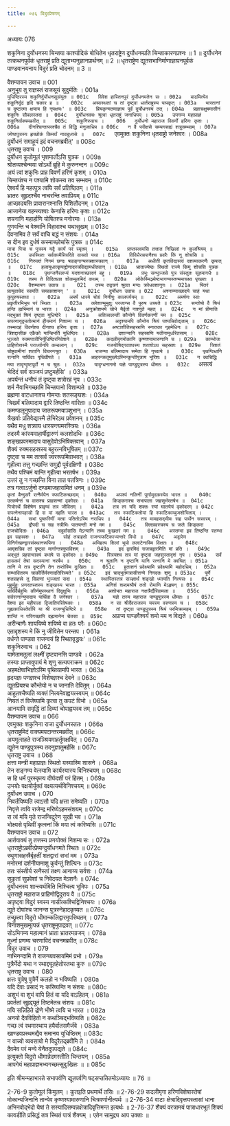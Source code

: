 ```yaml
---
title: ०७६ विदुरप्रेषणम्

---
```

अध्यायः 076

शकुनिना दुर्योधनस्य चिन्तया कार्श्यादिकं बोधितेन धृतराष्ट्रेण दुर्योधनम्प्रति चिन्ताकारणप्रश्नः ॥ 1 ॥ दुर्योधनेन तत्कथनपुर्वकं धृतराष्ट्रं प्रति द्यूताभ्यनुज्ञानप्रार्थनम् ॥ 2 ॥ धृतराष्ट्रेण द्यूतसभानिर्माणाज्ञापनपूर्वकं पाण्डवानयनाय विदुरं प्रति चोदनम् ॥ 3 ॥

वैशम्पायन उवाच ॥	001  
अनुभूय तु राज्ञस्तं राजसूयं सुदुर्मतिः ।	001a  
`युधिष्ठिरस्य शकुनिर्दुर्योधनसुसंयुतः ॥	001c  
विवेश हास्तिनपुरं दुर्योधनमतेन सः ।	002a  
बाढमित्येव शकुनिर्दृढं हृदि चकार ह ॥	002c  
अस्वस्थतां च तां दृष्ट्वा धार्तराष्ट्रस्य पापकृत् ।	003a  
भारतानां च दुष्टात्मा क्षयाय हि नृपक्षयः' ॥	003c  
प्रियकृन्मतमाज्ञाय पूर्वं दुर्योधनस्य तत् ।	004a  
प्रज्ञाचक्षुषमासीनं शकुनिः सौबलस्तदा ॥	004c  
दुर्योधनवचः श्रुत्वा धृतराष्ट्रं जनाधिपम् ।	005a  
उपगम्य महाप्राज्ञं शकुनिर्वाक्यमब्रवीत् ॥	005c  
शकुनिरुवाच ।	006  
दुर्योधनो महाराज विवर्णो हरिणः कृशः ।	006a  
दीनश्चिन्तापरश्चैव तं विद्धि मनुजाधिप ॥	006c  
न वै परीक्षसे सम्यगसह्यं शत्रुसम्भवम् ।	007a  
ज्येष्ठपुत्रस्य हृच्छोकं किमर्थं नावबुध्यसे ॥	007c  
`एवमुक्तः शकुनिना धृतराष्ट्रो जनेश्वरः ।	008a  
दुर्योधनं समाहूयं इदं वचनमब्रवीत्' ॥	008c  
धृतराष्ट्र उवाच ।	009  
दुर्योधन कुतोमूलं भृशमार्तोऽसि पुत्रक ।	009a  
श्रोतव्यश्चेन्मया सोऽर्थो ब्रूहि मे कुरुनन्दन ॥	009c  
अयं त्वां शकुनिः प्राह विवर्णं हरिणं कृशम् ।	010a  
चिन्तयंश्च न पश्यामि शोकस्य तव सम्भवम् ॥	010c  
ऐश्वर्यं हि महत्पुत्र त्वयि सर्वं प्रतिष्ठितम् ।	011a  
भ्रातरः सुहृदश्चैव नाचरन्ति तवाप्रियम् ॥	011c  
आच्छादयसि प्रावारानश्नासि पिशितौदनम् ।	012a  
आजानेया वहन्त्यश्वाः केनासि हरिणः कृशः ॥	012c  
शयनानि महार्हाणि योषितश्च मनोरमाः ।	013a  
गुणवन्ति च वेश्मानि विहाराश्च यथासुखम् ॥	013c  
देवनामिव ते सर्वं वाचि बद्धं न संशयः ।	014a  
स दीन इव दुर्धर्ष कस्माच्छोचसि पुत्रक ॥	014c  
`मात्रा पित्रा च पुत्रस्य यद्वै कार्यं परं स्मृतम् ।	015a  
प्राप्तस्त्वमसि तत्तात निखिलां नः कुलश्रियम् ॥	015c  
उपस्थितः सर्वकामैस्त्रिदिवे वासवो यथा ।	016a  
विविधैरन्नपानैश्च प्रवरैः किं नु शोचसि ॥	016c  
निरुक्तं निगमं छन्दः षडङ्गान्यस्त्रशास्त्रवान् ।	017a  
अधीती कृतविद्यस्त्वं दशव्याकरणैः कृपात् ॥	017c  
हलायुधात्कृपाद्द्रोणादस्त्रविद्यामधीतवान् ।	018a  
भ्राताज्येष्ठः स्थितो राज्ये किमु शोचसि पुत्रक ॥	018c  
पृथग्जनैरलभ्यं यदशनाच्छादनं बहु ।	019a  
प्रभुः सन्भुञ्जसे पुत्र संस्तुतः सूतमागधैः ॥	019c  
तस्य ते विदितप्रज्ञ शोकमूलमिदं कथम् ।	020a  
लोकेस्मिञ्ज्येष्ठभागन्यस्तन्ममाचक्ष्व पृच्छतः ॥	020c  
वैशम्पायन उवाच ॥	021  
तस्य तद्वचनं श्रुत्वा मन्दः क्रोधवशानुगः ।	021a  
पितरं प्रत्युवाचेदं स्वमतिं सम्प्रकाशयन् ' ॥	021c  
दुर्योधन उवाच ॥	022  
अश्नाम्याच्छादये चाहं यथा कुपुरुषस्तथा ।	022a  
अमर्षं धारये चोग्रं निनीषुः कालपर्ययम् ॥	022c  
अमर्षणः स्वाः प्रकृतीरभिभूय परं स्थितः ।	023a  
क्लेशान्मुमुक्षुः परजान्स वै पुरुष उच्यते ॥	023c  
सन्तोषो वै श्रियं हन्ति ह्यभिमानं च भारत ।	024a  
अनुक्रोशभये चोभे यैर्वृतो नाश्नुते महत् ॥	024c  
न मां प्रीणाति मद्भुक्तं श्रियं दृष्ट्वा युधिष्ठेरे ।	025a  
अतिज्वलन्तीं कौन्तेये विवर्णकरणीं मम ॥	025c  
सपत्नानृद्व्यतोत्मानं हीयमानं निशाम्य च ।	026a  
अदृश्यामपि कौन्तेय श्रियं पश्यन्निवोद्यताम् ॥	026c  
तस्मादहं विवर्णश्च दीनश्च हरिणः कृशः ।	027a  
अष्टाशीतिसहस्राणि स्नातका गृहमेधिनः ॥	027c  
त्रिंशद्दासीक एकैको यान्बिभर्ति युधिष्ठिरः ।	028a  
दशान्यानि सहस्राणि यतीनामूर्ध्वरेतसाम् ।	028c  
भुञ्जते रुक्मपात्रीभिर्युधिष्ठिरनिवेशने ॥	028e  
कदलीमृगमोकानि कृष्णश्यामारुणानि च ।	029a  
काम्भोजः प्राहिणोत्तस्मै परार्ध्यानपि कम्बलान् ।	029c  
गजयोषिद्गवाश्वस्य शतशोऽथ सहस्रशः ॥	029e  
त्रिशतं चोष्ट्रवामीनां शतानि विचरन्त्युत ।	030a  
राजन्या बलिमादाय समेता हि नृपक्षये ॥	030c  
पृथग्विधानि रत्नानि पार्थिवाः पृथिवीपते ।	031a  
आहरन्क्रतुमुख्येऽस्मिन्कुन्तीपुत्राय भूरिशः ॥	031c  
न क्वचिद्धि मया तादृग्दृष्टपूर्वो न च श्रुतः ।	032a  
यादृग्धनागमो यज्ञे पाण्डुपुत्रस्य धीमतः ॥	032c  
`असत्यं चेदिदं सर्वं सञ्जयं प्रष्टुमर्हसि' ।	033a  
अपर्यन्तं धनौघं तं दृष्ट्वा शत्रोरहं नृप ।	033c  
शर्म नैवाभिगच्छामि चिन्तयानो विशाम्पते ॥	033e  
ब्रह्मणा वाटधानाश्च गोमन्तः शतसङ्घशः ।	034a  
त्रिखर्वं बलिमादाय द्वारि तिष्ठन्ति वारिताः ॥	034c  
कमण्डलूनुपादाय जातरूपमयाञ्शुभान् ।	035a  
त्रैखर्वाः प्रतिवेद्यास्मै लेभिरेऽथ प्रवेशनम् ॥	035c  
यथैव मधु शक्राय धारयन्त्यमरस्त्रियः ।	036a  
तदस्मै कांस्यमाहार्षीद्वारुणं कलशोदधिः ॥	036c  
शङ्खप्रवरमादाय वासुदेवोऽभिषिक्तवान् ।	037a  
शैक्यं रुक्मसहस्रस्य बहुरत्नविभूषितम् ॥	037c  
दृष्ट्वा च मम तत्सर्वं ज्वररूपमिवाभवत् ।	038a  
गृहीत्वा तत्तु गच्छन्ति समुद्रौ पूर्वदक्षिणौ ॥	038c  
तथैव पश्चिमं यान्ति गृहीत्वा भरतर्षभ ।	039a  
उत्तरं तु न गच्छन्ति विना तात पतत्रिणः ।	039c  
तत्र गत्वाऽर्जुनो दण्डमाजहारामितं धनम् ॥	039e  
`कृतां बैन्दुसरै रत्नैर्मयेन स्फाटिकच्छदाम् ।	040a  
अपश्यं नलिनीं पूर्णामुदकस्येव भारत ॥	040c  
उत्कर्षन्तं च वासश्च प्राहसन्मां वृकोदरः ।	041a  
किङ्कराश्च सभापाला जहसुर्भरतर्षभ ॥	041c  
पित्रोरर्थे विशेषेण प्रावृण्वं तत्र जीवितम् ।	042a  
तत्र त्म यदि शक्तः स्यां घातयेयं वृकोदरम् ॥	042c  
सपत्नेनापहासो हि स मां दहति भारत ॥	043ac  
तत्र स्फाटिकतोयां हि स्फाटिकाम्बुजशोभिताम् ।	044a  
सभां पुष्करिणीं मत्वा पतितोऽस्मि नराधिप ॥	044c  
तत्र मामहसद्भीमः सह पार्थेन सस्वरम् ।	045a  
द्रौपदी च सह स्त्रीभिः पातयन्ती मनो मम ॥	045c  
क्लिन्नवस्त्रस्य च जले किङ्करा राजचोदिताः ।	046a  
ददुर्वासांसि मेऽन्यानि तच्च दुःखतरं मम ॥	046c  
अस्तम्भा इव तिष्ठन्ति स्तम्भा इव सहस्रशः ।	047a  
सोहं तत्राहतो राजन्स्फटिकाभ्यन्तरे विभो ॥	047c  
अद्वारेण विनिर्गच्छन्द्वारसंस्थानरूपिणा ।	048a  
अभिहत्य शिलां भूयो ललाटेनास्मि विक्षतः ॥	048c  
आमृशन्निव तां दृष्ट्वा मार्गान्तरमुपाविशम् ।	049a  
इदं द्वारमिदं राजन्नद्वारमिति मां प्रति ।	049c  
अद्भुतं प्रहसन्वाक्यं बभाषे स वृकोदरः ॥	049e  
स्त्रियश्च तत्र मां दृष्ट्वा जहसुस्तादृशं नृप ।	050a  
सर्वं हासकरं तेषां सदस्यानां नरर्षभ ॥	050c  
न श्रुतानि न दृष्टानि यानि रत्नानि मे क्वचित् ।	051a  
तानि मे तत्र दृष्टानि तेन तप्तोस्मि दुःखितः ॥	051c  
हुताशनं प्रवेक्ष्यामि प्रवेक्ष्यामि महोदधिम् ।	052a  
सम्भावितस्य चाकीर्तिर्मरणादतिरिच्यते' ॥	052c  
इदं चाद्भुतमत्रासीत्तन्मे निगदतः शृणु ॥	053ac  
पूर्णे शतसहस्रे तु विप्राणां भुञ्जतां सदा ।	054a  
स्थापितस्तत्र सञ्ज्ञार्थं शङ्खो ध्मायति नित्यसः ॥	054c  
मुहुर्मुहुः प्रणदतस्तस्य शङ्खस्य भारत ।	055a  
अनिशं शब्दमश्रौषं ततो रोमाणि मेऽहृषन् ॥	055c  
पार्थिवैर्बहुभिः कीर्णमुपस्थानं दिदृक्षुभिः ।	056a  
अशोभत महाराज नक्षत्रैर्द्यैरिवामला ॥	056c  
सर्वरत्नान्युपादाय पार्थिवा वै जनेश्वर ।	057a  
यज्ञे तस्य महाराज पाण्डुपुत्रस्य धीमतः ॥	057c  
वैश्या इव महीपाला द्विजातिपरिवेषकाः ।	058a  
न सा श्रीर्देवराजस्य यमस्य वरुणस्य च ।	058c  
गुह्यकाधिपतेर्वापि या श्री राजन्युधिष्ठिरे ॥	058e  
तां दृष्ट्वा पाण्डुपुत्रस्य श्रियं परमिक्रामहम् ।	059a  
शान्तिं न परिगच्छामि दह्यमानेन चेतसा ॥	059c  
`अप्राप्य पाण्डवैश्वर्यं शमो मम न विद्यते ।	060a  
अरीन्बाणैः शाययिष्ये शयिष्ये वा हतः परैः ॥	060c  
एतादृशस्य मे किं नु जीवितेन परन्तप ।	061a  
वर्धन्ते पाण्डवा राजन्वयं हि स्थितवृद्धयः' ॥	061c  
शकुनिरुवाच ॥	062  
यामेतामतुलां लक्ष्मीं दृष्टवानसि पाण्डवे ।	062a  
तस्याः प्राप्तावुपायं मे शृणु सत्यपराक्रम ॥	062c  
अहमक्षेष्वभिज्ञोऽस्मि पृथिव्यामपि भारत ।	063a  
हृदयज्ञः पणज्ञश्च विशेषज्ञश्च देवने ॥	063c  
द्यूतप्रियश्च कौन्तेयो न च जानाति देवितुम् ।	064a  
आहूतश्चैष्यति व्यक्तं नित्यमेवाह्वयत्स्वयम् ॥	064c  
नियतं तं विजेष्यामि कृत्वा तु कपटं विभो ।	065a  
आनयामि समृद्धिं तां दिव्यां चोपाह्वयस्व तम् ॥	065c  
वैशम्पायन उवाच ॥	066  
एवमुक्तः शकुनिना राजा दुर्योधनस्ततः ।	066a  
धृतराष्ट्रमिदं वाक्यमपदान्तरमब्रवीत् ॥	066c  
अयमुत्सहते राजञ्श्रियमाहर्तुमक्षवित् ।	067a  
द्यूतेन पाण्डुपुत्रस्य तदनुज्ञातुमर्हसि ॥	067c  
धृतराष्ट्र उवाच ॥	068  
क्षत्ता मन्त्री महाप्राज्ञः स्थितो यस्यास्मि शासने ।	068a  
तेन सङ्गम्य वेत्स्यामि कार्यस्यास्य विनिश्चयम् ॥	068c  
स हि धर्मं पुरस्कृत्य दीर्घदर्शी परं हितम् ।	069a  
उभयोः पक्षयोर्युक्तं वक्ष्यत्यर्थविनिश्चयम् ॥	069c  
दुर्योधन उवाच ।	070  
निवर्तयिष्यति त्वाऽसौ यदि क्षत्ता समेष्यति ।	070a  
निवृत्ते त्वयि राजेन्द्र मरिष्येऽहमसंशयम् ॥	070c  
स त्वं मयि मृते राजन्विदुरेण सुखी भव ।	071a  
भोक्ष्यसे पृथिवीं कृत्स्नां किं मया त्वं करिष्यसि ॥	071c  
वैशम्पायन उवाच ॥	072  
आर्तवाक्यं तु तत्तस्य प्रणयोक्तं निशम्य सः ।	072a  
धृतराष्ट्रोऽब्रवीत्प्रेष्यन्दुर्योधनमते स्थितः ॥	072c  
स्थूणासहस्रैर्बृहतीं शतद्वारां सभां मम ।	073a  
मनोरमां दर्शनीयामाशु कुर्वन्तुं शिल्पिनः ॥	073c  
ततः संस्तीर्य रत्नैस्तां तक्ष्ण आनाय्य सर्वशः ।	074a  
सुकृतां सुप्रवेशां च निवेदयत मेऽशनैः ॥	074c  
दूर्योधनस्य शान्त्यर्थमिति निश्चित्य भूमिपः ।	075a  
धृतराष्ट्रो महाराज प्राहिणोद्विदुराय वै ॥	075c  
अपृष्ट्वा विदुरं स्वस्य नासीत्कश्चिद्विनिश्चयः ।	076a  
द्यूते दोषांश्च जानन्स पुत्रस्नेहादकृष्यत ॥	076c  
तच्छ्रुत्वा विदुरो धीमान्कलिद्वारमुपस्थितम् ।	077a  
विनाशमुखमुत्पन्नं धृतराष्ट्रमुपाद्रवत् ॥	077c  
सोऽभिगम्य महात्मानं भ्राता भ्रातरमग्रजम् ।	078a  
मूर्ध्ना प्रणम्य चरणाविदं वचनमब्रवीत् ॥	078c  
विदुर उवाच ।	079  
नाभिनन्दामि ते राजन्व्यवसायमिमं प्रभो ।	079a  
पुत्रैर्भेदो यथा न स्थाद्द्यूतहेतोस्तथा कुरु ॥	079c  
धृतराष्ट्र उवाच ।	080  
क्षत्तः पुत्रेषु पुत्रैर्मे कलहो न भविष्यति ।	080a  
यदि देवाः प्रसादं नः करिष्यन्ति न संशयः ॥	080c  
अशुभं वा शुभं वापि हितं वा यदि वाऽहितम् ।	081a  
प्रवर्ततां सुहृद्द्यूतं दिष्टमेतन्न संशयः ॥	081c  
मयि सन्निहिते द्रोणे भीष्मे त्वयि च भारत ।	082a  
अनयो दैवविहितो न कथञ्चिद्भविष्यति ॥	082c  
गच्छ त्वं रथमास्थाय हयैर्वातसमैर्जवे ।	083a  
खाण्डवप्रस्थमद्यैव समानय युधिष्ठिरम् ॥	083c  
न वाच्यो व्यवसायो मे विदुरैतद्ब्रवीमि ते ।	084a  
दैवमेव परं मन्ये येनैतदुपपद्यते ॥	084c  
इत्युक्तो विदुरो धीमान्नेदमस्तीति चिन्तयन् ।	085a  
आपगेयं महाप्राज्ञमभ्यगच्छत्सुदुःखितः ॥ ॥	085c  

इति श्रीमन्महाभारते सभापर्वणि द्यूतपर्वणि षट्सप्ततितमोऽध्यायः ॥ 76 ॥

2-76-9 कुतोमूलं किंमुलम् । कुतइति प्रथमार्थे तसिः ॥ 2-76-29 कदलीमृगा हरिणविशेषास्तेषां मोकान्यजिनानि तान्येव कृष्णश्यामारुणानि चित्रवर्णानीत्यर्थः ॥ 2-76-34 वाटाः क्षेत्रादिवृत्तयस्तासां धाना अभिनवोद्भेदो येषां ते सस्यादिसम्पन्नक्षेत्रादिवृत्तिमन्त इत्यर्थः ॥ 2-76-37 शैक्यं वरत्रामयं पात्राधारभूतं शिक्यं कावडीति प्रसिद्धं तत्र स्थितं पात्रं शैक्यम् । एतेन सामुद्र्य आप उक्ताः ॥